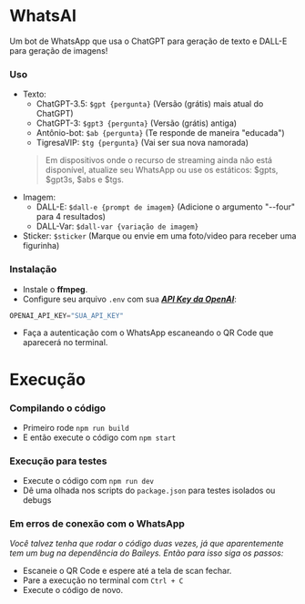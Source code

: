 ﻿# WhatsAI

Um bot de WhatsApp que usa o ChatGPT para geração de texto e DALL-E para geração de imagens!

### Uso

- Texto: 
    - ChatGPT-3.5: `$gpt {pergunta}` (Versão (grátis) mais atual do ChatGPT)
    - ChatGPT-3: `$gpt3 {pergunta}` (Versão (grátis) antiga)
    - Antônio-bot: `$ab {pergunta}` (Te responde de maneira "educada")
    - TigresaVIP: `$tg {pergunta}` (Vai ser sua nova namorada)
    > Em dispositivos onde o recurso de streaming ainda não está disponível, atualize seu WhatsApp ou use os estáticos: $gpts, $gpt3s, $abs e $tgs.
- Imagem: 
    - DALL-E: `$dall-e {prompt de imagem}` (Adicione o argumento "--four" para 4 resultados)
    - DALL-Var: `$dall-var {variação de imagem}`
- Sticker: `$sticker` (Marque ou envie em uma foto/video para receber uma figurinha)

### Instalação

- Instale o **ffmpeg**.
- Configure seu arquivo `.env` com sua [***API Key da OpenAI***](https://platform.openai.com/account/api-keys):

```s
OPENAI_API_KEY="SUA_API_KEY"
```

- Faça a autenticação com o WhatsApp escaneando o QR Code que aparecerá no terminal.

# Execução

### Compilando o código
- Primeiro rode `npm run build`
- E então execute o código com `npm start`

### Execução para testes
- Execute o código com `npm run dev`
- Dê uma olhada nos scripts do `package.json` para testes isolados ou debugs


### Em erros de conexão com o WhatsApp
*Você talvez tenha que rodar o código duas vezes, já que aparentemente tem um bug na dependência do Baileys. Então para isso siga os passos:*

- Escaneie o QR Code e espere até a tela de scan fechar.
- Pare a execução no terminal com `Ctrl + C`
- Execute o código de novo.
